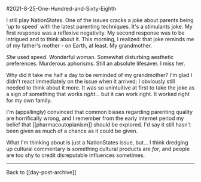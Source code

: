 #2021-8-25-One-Hundred-and-Sixty-Eighth

I still play NationStates.  One of the issues cracks a joke about parents being 'up to speed' with the latest parenting techniques.  It's a stimulants joke.  My first response was a reflexive negativity.  My second response was to be intrigued and to think about it.  This morning, I realized: that joke reminds me of my father's mother - on Earth, at least.  My grandmother.

*She* used speed.  Wonderful woman.  Somewhat disturbing aesthetic preferences.  Murderous aphorisms.  Still an absolute lifesaver.  I miss her.

Why did it take me half a day to be reminded of my grandmother?  I'm glad I didn't react immediately on the issue when it arrived; I obviously still needed to think about it more.  It was so unintuitive at first to take the joke as a sign of something that works *right*... but it can work right.  It worked right for my own family.

I'm (appallingly) convinced that common biases regarding parenting quality are horrifically wrong, and I remember from the early internet period my belief that [[pharmacoutopianism]] should be explored.  I'd say it still hasn't been given as much of a chance as it could be given.

What I'm thinking about is just a NationStates issue, but...  I think dredging up cultural commentary is something cultural products are *for*, and people are too shy to credit disreputable influences sometimes.

---
Back to [[day-post-archive]]